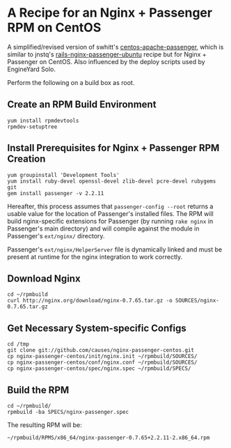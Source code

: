 # A Recipe for an Nginx + Passenger RPM on CentOS

A simplified/revised version of swhitt's [centos-apache-passenger][cap], which
is similar to jnstq's [rails-nginx-passenger-ubuntu][rnpu] recipe but for
Nginx + Passenger on CentOS. Also influenced by the deploy scripts used by
EngineYard Solo.

  [cap]: http://github.com/swhitt/centos-apache-passenger
  [rnpu]: http://github.com/jnstq/rails-nginx-passenger-ubuntu

Perform the following on a build box as root.

## Create an RPM Build Environment
    yum install rpmdevtools
    rpmdev-setuptree

## Install Prerequisites for Nginx + Passenger RPM Creation
    yum groupinstall 'Development Tools'
    yum install ruby-devel openssl-devel zlib-devel pcre-devel rubygems git
    gem install passenger -v 2.2.11

Hereafter, this process assumes that `passenger-config --root` returns a
usable value for the location of Passenger's installed files. The RPM will
build nginx-specific extensions for Passenger (by running `rake nginx` in
Passenger's main directory) and will compile against the module in Passenger's
`ext/nginx/` directory.

Passenger's `ext/nginx/HelperServer` file is dynamically linked and must be
present at runtime for the nginx integration to work correctly.

## Download Nginx
    cd ~/rpmbuild
    curl http://nginx.org/download/nginx-0.7.65.tar.gz -o SOURCES/nginx-0.7.65.tar.gz

## Get Necessary System-specific Configs
    cd /tmp
    git clone git://github.com/causes/nginx-passenger-centos.git
    cp nginx-passenger-centos/init/nginx.init ~/rpmbuild/SOURCES/
    cp nginx-passenger-centos/conf/nginx.conf ~/rpmbuild/SOURCES/
    cp nginx-passenger-centos/spec/nginx.spec ~/rpmbuild/SPECS/

## Build the RPM
    cd ~/rpmbuild/
    rpmbuild -ba SPECS/nginx-passenger.spec

The resulting RPM will be:

    ~/rpmbuild/RPMS/x86_64/nginx-passenger-0.7.65+2.2.11-2.x86_64.rpm
